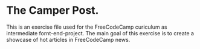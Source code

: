 # The Camper Post.
This is an exercise file used for the FreeCodeCamp curiculum as
intermediate fornt-end-project.
The main goal of this exercise is to create a showcase of hot articles
in FreeCodeCamp news.
